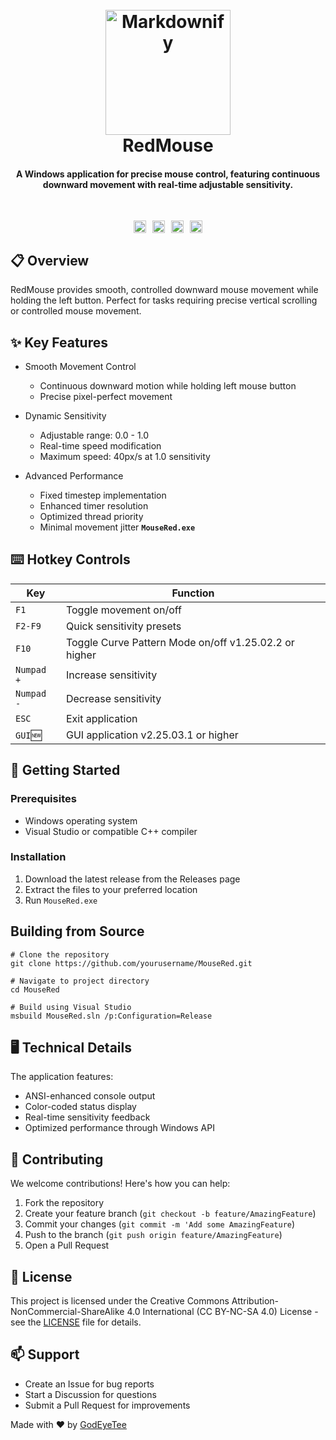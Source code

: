 <h1 align="center">
  <br>
<img src="https://raw.githubusercontent.com/GodEyeTee/RedMouse/refs/heads/main/MouseRed2.webp" alt="Markdownify" width="200">
  <br>
RedMouse
</h1>
<h4 align="center">A Windows application for precise mouse control, featuring continuous downward movement with real-time adjustable sensitivity.</h4>
<br>
<p align="center" style="display: flex; justify-content: center; align-items: center; gap: 10px; flex-wrap: wrap;">
  
  <a href="https://creativecommons.org/licenses/by-nc-sa/4.0/" style="text-decoration: none;">
    <img src="https://img.shields.io/badge/License-CC%20BY--NC--SA%204.0-lightgrey.svg"
         alt="License" style="height: 20px;">
  </a>
  
  <a href="https://t.me/+fjzcWuvxR9pmYTM1" style="text-decoration: none;">
    <img src="https://img.shields.io/badge/Telegram-blue.svg"
         alt="Telegram" style="height: 20px;">
  </a>
  
  <a href="https://saythanks.io/to/GodEyeTee" style="text-decoration: none;">
    <img src="https://img.shields.io/badge/Say%20Thanks-!-1EAEDB.svg" 
         alt="Say Thanks" style="height: 20px;">
  </a>
  
  <a href="https://www.buymeacoffee.com/godeyetee" style="text-decoration: none;">
    <img src="https://img.shields.io/badge/Buy%20me%20a%20pizza-🍕-FF5F5F?style=flat&amp;labelColor=000000"
         alt="Buy me a pizza" style="height: 20px;">
  </a>
</p>

## 📋 Overview

RedMouse provides smooth, controlled downward mouse movement while holding the left button. Perfect for tasks requiring precise vertical scrolling or controlled mouse movement.

## ✨ Key Features

* Smooth Movement Control
  - Continuous downward motion while holding left mouse button
  - Precise pixel-perfect movement

* Dynamic Sensitivity
  - Adjustable range: 0.0 - 1.0
  - Real-time speed modification
  - Maximum speed: 40px/s at 1.0 sensitivity


* Advanced Performance
  - Fixed timestep implementation
  - Enhanced timer resolution
  - Optimized thread priority
  - Minimal movement jitter
    **`MouseRed.exe`**

## ⌨️ Hotkey Controls
| Key | Function |
|------|----------|
|  `F1` | <span class="red-text">Toggle movement on/off</span> |
|  `F2-F9` | <span class="red-text">Quick sensitivity presets</span> |
|  `F10` | <span class="red-text">Toggle Curve Pattern Mode on/off</span>  v1.25.02.2 or higher |
|  `Numpad +`  | <span class="red-text">Increase sensitivity</span> |
|  `Numpad -`  | <span class="red-text">Decrease sensitivity</span> |
|  `ESC`  | <span class="red-text">Exit application</span> |
|  `GUI`🆕  | <span class="red-text">GUI application</span> v2.25.03.1 or higher|

## 🚀 Getting Started
### Prerequisites
* Windows operating system
* Visual Studio or compatible C++ compiler
### Installation
1. Download the latest release from the Releases page
2. Extract the files to your preferred location
3. Run `MouseRed.exe`

## Building from Source
```
# Clone the repository
git clone https://github.com/yourusername/MouseRed.git

# Navigate to project directory
cd MouseRed

# Build using Visual Studio
msbuild MouseRed.sln /p:Configuration=Release
```

## 🖥️ Technical Details
The application features:
* ANSI-enhanced console output
* Color-coded status display
* Real-time sensitivity feedback
* Optimized performance through Windows API
## 🤝 Contributing
We welcome contributions! Here's how you can help:
1. Fork the repository
2. Create your feature branch (`git checkout -b feature/AmazingFeature`)
3. Commit your changes (`git commit -m 'Add some AmazingFeature`)
4. Push to the branch (`git push origin feature/AmazingFeature`)
5. Open a Pull Request

## 📝 License
This project is licensed under the Creative Commons Attribution-NonCommercial-ShareAlike 4.0 International (CC BY-NC-SA 4.0) License - see the <a href="https://creativecommons.org/licenses/by-nc-sa/4.0/">LICENSE</a> file for details.

## 📫 Support
* Create an Issue for bug reports
* Start a Discussion for questions
* Submit a Pull Request for improvements

Made with ❤️ by <a href="https://github.com/GodEyeTee">GodEyeTee</a>
